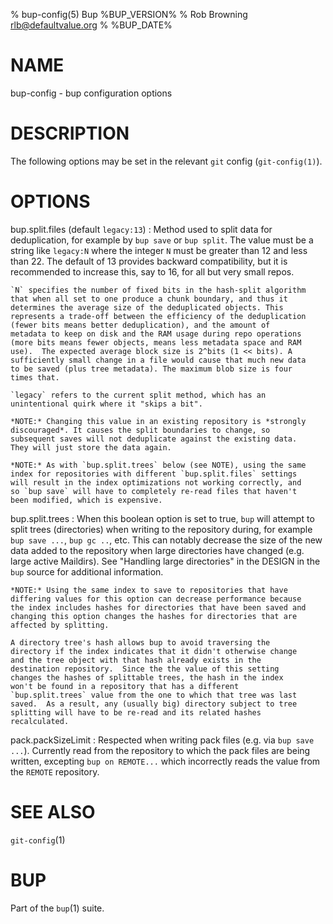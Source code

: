 % bup-config(5) Bup %BUP_VERSION%
% Rob Browning <rlb@defaultvalue.org>
% %BUP_DATE%

# NAME

bup-config - bup configuration options

# DESCRIPTION

The following options may be set in the relevant `git` config
(`git-config(1)`).

# OPTIONS

bup.split.files (default `legacy:13`)
:   Method used to split data for deduplication, for example by `bup
    save` or `bup split`.  The value must be a string like `legacy:N`
    where the integer `N` must be greater than 12 and less
    than 22. The default of 13 provides backward compatibility, but it
    is recommended to increase this, say to 16, for all but very small
    repos.

    `N` specifies the number of fixed bits in the hash-split algorithm
    that when all set to one produce a chunk boundary, and thus it
    determines the average size of the deduplicated objects. This
    represents a trade-off between the efficiency of the deduplication
    (fewer bits means better deduplication), and the amount of
    metadata to keep on disk and the RAM usage during repo operations
    (more bits means fewer objects, means less metadata space and RAM
    use).  The expected average block size is 2^bits (1 << bits). A
    sufficiently small change in a file would cause that much new data
    to be saved (plus tree metadata). The maximum blob size is four
    times that.

    `legacy` refers to the current split method, which has an
    unintentional quirk where it "skips a bit".

    *NOTE:* Changing this value in an existing repository is *strongly
    discouraged*. It causes the split boundaries to change, so
    subsequent saves will not deduplicate against the existing data.
    They will just store the data again.

    *NOTE:* As with `bup.split.trees` below (see NOTE), using the same
    index for repositories with different `bup.split.files` settings
    will result in the index optimizations not working correctly, and
    so `bup save` will have to completely re-read files that haven't
    been modified, which is expensive.

bup.split.trees
:   When this boolean option is set to true, `bup` will attempt to
    split trees (directories) when writing to the repository during,
    for example `bup save ...`, `bup gc ..`, etc.  This can notably
    decrease the size of the new data added to the repository when
    large directories have changed (e.g. large active Maildirs).  See
    "Handling large directories" in the DESIGN in the `bup` source for
    additional information.

    *NOTE:* Using the same index to save to repositories that have
    differing values for this option can decrease performance because
    the index includes hashes for directories that have been saved and
    changing this option changes the hashes for directories that are
    affected by splitting.

    A directory tree's hash allows bup to avoid traversing the
    directory if the index indicates that it didn't otherwise change
    and the tree object with that hash already exists in the
    destination repository.  Since the the value of this setting
    changes the hashes of splittable trees, the hash in the index
    won't be found in a repository that has a different
    `bup.split.trees` value from the one to which that tree was last
    saved.  As a result, any (usually big) directory subject to tree
    splitting will have to be re-read and its related hashes
    recalculated.

pack.packSizeLimit
:   Respected when writing pack files (e.g. via `bup save ...`).
    Currently read from the repository to which the pack files are
    being written, excepting `bup on REMOTE...` which incorrectly
    reads the value from the `REMOTE` repository.

# SEE ALSO

`git-config`(1)

# BUP

Part of the `bup`(1) suite.
